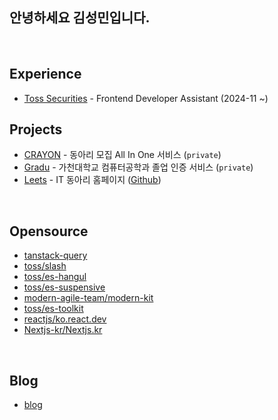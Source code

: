 ## 안녕하세요 김성민입니다.

<br/>

## Experience

- [Toss Securities](https://corp.tossinvest.com/ko) - Frontend Developer Assistant (2024-11 ~)

## Projects

- [CRAYON](https://www.crayon.land/) - 동아리 모집 All In One 서비스 (`private`)
- [Gradu](http://gradu.gachon.ac.kr) - 가천대학교 컴퓨터공학과 졸업 인증 서비스 (`private`)
- [Leets](https://www.leets.land) - IT 동아리 홈페이지 ([Github](https://github.com/Leets-Official/Leets-FE))

<br/>

## Opensource

- [tanstack-query](https://github.com/TanStack/query/pulls?q=involves:collection50)
- [toss/slash](https://github.com/toss/slash/pulls?q=involves%3Acollection50)
- [toss/es-hangul](https://github.com/toss/es-hangul/pulls?q=involves%3Acollection50)
- [toss/es-suspensive](https://github.com/toss/suspensive/pulls?q=involves%3Acollection50)
- [modern-agile-team/modern-kit](https://github.com/modern-agile-team/modern-kit/pulls?q=involves%3Acollection50)
- [toss/es-toolkit](https://github.com/toss/es-toolkit/pulls?q=involves%3Acollection50)
- [reactjs/ko.react.dev](https://github.com/reactjs/ko.react.dev/pulls?q=is%3Apr+author%3ACollection50+is%3Aclosed)
- [Nextjs-kr/Nextjs.kr](https://github.com/Nextjs-kr/Nextjs.kr/pulls?q=is%3Apr+author%3ACollection50+is%3Aclosed)

<br/> 

## Blog

- [blog](https://seongmin-kim.tistory.com/)
